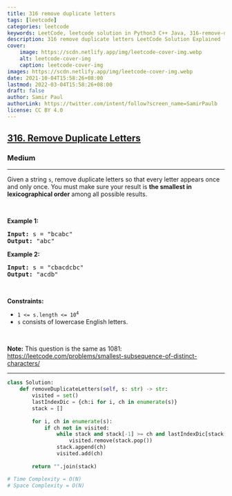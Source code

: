 ```yaml
---
title: 316 remove duplicate letters
tags: [leetcode]
categories: leetcode
keywords: LeetCode, leetcode solution in Python3 C++ Java, 316-remove-duplicate-letters solution
description: 316 remove duplicate letters LeetCode Solution Explained
cover:
    image: https://scdn.netlify.app/img/leetcode-cover-img.webp
    alt: leetcode-cover-img
    caption: leetcode-cover-img
images: https://scdn.netlify.app/img/leetcode-cover-img.webp
date: 2021-10-04T15:58:26+08:00
lastmod: 2022-03-04T15:58:26+08:00
draft: false
author: Samir Paul
authorLink: https://twitter.com/intent/follow?screen_name=SamirPaulb
license: CC BY 4.0
---
```



<h2><a href="https://leetcode.com/problems/remove-duplicate-letters/">316. Remove Duplicate Letters</a></h2><h3>Medium</h3><hr><div><p>Given a string <code>s</code>, remove duplicate letters so that every letter appears once and only once. You must make sure your result is <strong>the smallest in lexicographical order</strong> among all possible results.</p>

<p>&nbsp;</p>
<p><strong>Example 1:</strong></p>

<pre><strong>Input:</strong> s = "bcabc"
<strong>Output:</strong> "abc"
</pre>

<p><strong>Example 2:</strong></p>

<pre><strong>Input:</strong> s = "cbacdcbc"
<strong>Output:</strong> "acdb"
</pre>

<p>&nbsp;</p>
<p><strong>Constraints:</strong></p>

<ul>
	<li><code>1 &lt;= s.length &lt;= 10<sup>4</sup></code></li>
	<li><code>s</code> consists of lowercase English letters.</li>
</ul>

<p>&nbsp;</p>
<p><strong>Note:</strong> This question is the same as 1081: <a href="https://leetcode.com/problems/smallest-subsequence-of-distinct-characters/" target="_blank">https://leetcode.com/problems/smallest-subsequence-of-distinct-characters/</a></p>
</div>

---




```python
class Solution:
    def removeDuplicateLetters(self, s: str) -> str:
        visited = set()
        lastIndexDic = {ch:i for i, ch in enumerate(s)}
        stack = []
        
        for i, ch in enumerate(s):
            if ch not in visited:
                while stack and stack[-1] >= ch and lastIndexDic[stack[-1]] > i:
                    visited.remove(stack.pop())
                stack.append(ch)
                visited.add(ch)
        
        return "".join(stack)

# Time Complexity = O(N)
# Space Complexity = O(N)
```
